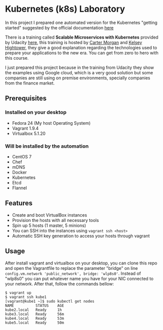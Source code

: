 # Kubernetes (k8s) Laboratory
In this project I prepared one automated version for the Kubernetes "getting started" suggested by the official documentation [here](https://kubernetes.io/docs/getting-started-guides/centos/centos_manual_config/)

There is a training called **Scalable Microservices with Kubernetes** provided by Udacity [here](https://www.udacity.com/course/scalable-microservices-with-kubernetes--ud615), this training is hosted by [Carter Morgan](https://github.com/askcarter) and [Kelsey Hightower](https://github.com/kelseyhightower), they give a good explanation regarding the technologies used to prepare your applications to the new era. You can get from zero to hero with this course.

I just prepared this project because in the training from Udacity they show the examples using Google cloud, which is a very good solution but some companies are still using on premise environments, specially companies from the finance market.

## Prerequisites

### Installed on your desktop
* Fedora 24 (My host Operating System)
* Vagrant 1.9.4
* Virtualbox 5.1.20

### Will be installed by the automation
* CentOS 7
* Chef
* mDNS
* Docker
* Kubernetes
* Etcd
* Flannel

## Features

* Create and boot VirtualBox instances
* Provision the hosts with all necessary tools
* Spin up 5 hosts (1 master, 5 minions)
* You can SSH into the instances using ```vagrant ssh <host>```
* Automatic SSH key generation to access your hosts through vagrant

## Usage

After install vagrant and virtualbox on your desktop, you can clone this repo and open the Vagrantfile to replace the parameter "bridge" on line ```config.vm.network 'public_network', bridge: 'wlp8s0'```. Instead of "wlp8s0" you can put whatever name you have for your NIC connected to your network. After that, follow the commands bellow:

```console
$ vagrant up
$ vagrant ssh kube1
[vagrant@kube1 ~]$ sudo kubectl get nodes
NAME          STATUS    AGE
kube2.local   Ready     1h
kube3.local   Ready     56m
kube4.local   Ready     53m
kube5.local   Ready     50m
```


